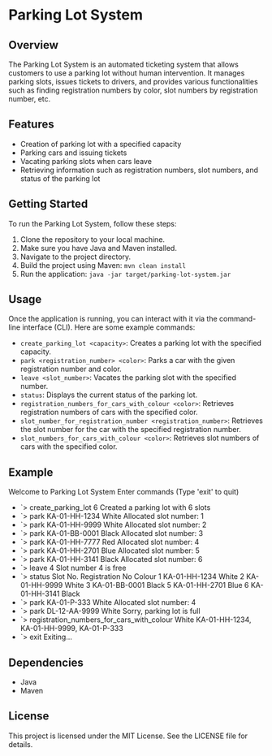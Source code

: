 # Parking Lot System

## Overview
The Parking Lot System is an automated ticketing system that allows customers to use a parking lot without human intervention. It manages parking slots, issues tickets to drivers, and provides various functionalities such as finding registration numbers by color, slot numbers by registration number, etc.

## Features
- Creation of parking lot with a specified capacity
- Parking cars and issuing tickets
- Vacating parking slots when cars leave
- Retrieving information such as registration numbers, slot numbers, and status of the parking lot

## Getting Started
To run the Parking Lot System, follow these steps:

1. Clone the repository to your local machine.
2. Make sure you have Java and Maven installed.
3. Navigate to the project directory.
4. Build the project using Maven: `mvn clean install`
5. Run the application: `java -jar target/parking-lot-system.jar`

## Usage
Once the application is running, you can interact with it via the command-line interface (CLI). Here are some example commands:

- `create_parking_lot <capacity>`: Creates a parking lot with the specified capacity.
- `park <registration_number> <color>`: Parks a car with the given registration number and color.
- `leave <slot_number>`: Vacates the parking slot with the specified number.
- `status`: Displays the current status of the parking lot.
- `registration_numbers_for_cars_with_colour <color>`: Retrieves registration numbers of cars with the specified color.
- `slot_number_for_registration_number <registration_number>`: Retrieves the slot number for the car with the specified registration number.
- `slot_numbers_for_cars_with_colour <color>`: Retrieves slot numbers of cars with the specified color.

## Example
Welcome to Parking Lot System
Enter commands (Type 'exit' to quit)
- `> create_parking_lot 6
Created a parking lot with 6 slots
- `> park KA-01-HH-1234 White
Allocated slot number: 1
- `> park KA-01-HH-9999 White
Allocated slot number: 2
- `> park KA-01-BB-0001 Black
Allocated slot number: 3
- `> park KA-01-HH-7777 Red
Allocated slot number: 4
- `> park KA-01-HH-2701 Blue
Allocated slot number: 5
- `> park KA-01-HH-3141 Black
Allocated slot number: 6
- `> leave 4
Slot number 4 is free
- `> status
Slot No. Registration No Colour
1      KA-01-HH-1234 White
2      KA-01-HH-9999 White
3      KA-01-BB-0001 Black
5      KA-01-HH-2701 Blue
6      KA-01-HH-3141 Black
- `> park KA-01-P-333 White
Allocated slot number: 4
- `> park DL-12-AA-9999 White
Sorry, parking lot is full
- `> registration_numbers_for_cars_with_colour White
KA-01-HH-1234, KA-01-HH-9999, KA-01-P-333
- `> exit
Exiting...

## Dependencies
- Java
- Maven

## License
This project is licensed under the MIT License. See the LICENSE file for details.
